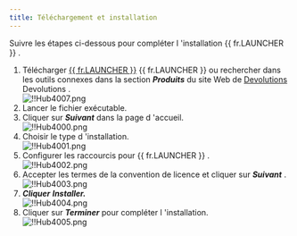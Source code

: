 ```yaml
---
title: Téléchargement et installation
---
```

Suivre les étapes ci-dessous pour compléter l 'installation {{ fr.LAUNCHER }} .  

1. Télécharger [{{ fr.LAUNCHER }}](https://devolutions.net/fr/launcher/download) {{ fr.LAUNCHER }} ou rechercher dans les outils connexes dans la section ***Produits*** du site Web de [Devolutions](https://devolutions.net/fr) Devolutions .  
![!!Hub4007.png](/img/fr/hub/Hub4007.png) 
1. Lancer le fichier exécutable. 
1. Cliquer sur ***Suivant*** dans la page d 'accueil.  
![!!Hub4000.png](/img/fr/hub/Hub4000.png) 
1. Choisir le type d 'installation.  
![!!Hub4001.png](/img/fr/hub/Hub4001.png) 
1. Configurer les raccourcis pour {{ fr.LAUNCHER }} .  
![!!Hub4002.png](/img/fr/hub/Hub4002.png) 
1. Accepter les termes de la convention de licence et cliquer sur ***Suivant*** .  
![!!Hub4003.png](/img/fr/hub/Hub4003.png) 
1. ***Cliquer*** ***Installer.***  
![!!Hub4004.png](/img/fr/hub/Hub4004.png)  
1. Cliquer sur ***Terminer*** pour compléter l 'installation.  
![!!Hub4005.png](/img/fr/hub/Hub4005.png) 

